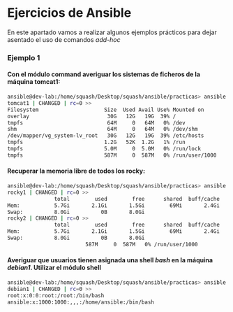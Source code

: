 # Ejercicios de Ansible 

En este apartado vamos a realizar algunos ejemplos prácticos para dejar asentado el uso de comandos *add-hoc*

### Ejemplo 1

#### Con el módulo **command** averiguar los sistemas de ficheros de la máquina **tomcat1**:

```bash
ansible@dev-lab:/home/squash/Desktop/squash/ansible/practicas> ansible -i maquinas tomcat1 -m command -a "df -h"
tomcat1 | CHANGED | rc=0 >>
Filesystem                     Size  Used Avail Use% Mounted on
overlay                         30G   12G   19G  39% /
tmpfs                           64M     0   64M   0% /dev
shm                             64M     0   64M   0% /dev/shm
/dev/mapper/vg_system-lv_root   30G   12G   19G  39% /etc/hosts
tmpfs                          1.2G   52K  1.2G   1% /run
tmpfs                          5.0M     0  5.0M   0% /run/lock
tmpfs                          587M     0  587M   0% /run/user/1000
```


#### Recuperar la memoria libre de todos los rocky: 

```bash
ansible@dev-lab:/home/squash/Desktop/squash/ansible/practicas> ansible -i maquinas rocky* -m command -a "free -h"
rocky1 | CHANGED | rc=0 >>
               total        used        free      shared  buff/cache   available
Mem:           5.7Gi       2.1Gi       1.5Gi        69Mi       2.4Gi       3.6Gi
Swap:          8.0Gi          0B       8.0Gi
rocky2 | CHANGED | rc=0 >>
               total        used        free      shared  buff/cache   available
Mem:           5.7Gi       2.1Gi       1.5Gi        69Mi       2.4Gi       3.6Gi
Swap:          8.0Gi          0B       8.0Gi
                         587M     0  587M   0% /run/user/1000
```


#### Averiguar que usuarios tienen asignada una shell *bash* en la máquina *debian1*. Utilizar el módulo **shell**

```bash
ansible@dev-lab:/home/squash/Desktop/squash/ansible/practicas> ansible -i maquinas debian1 -m shell -a "cat /etc/passwd | grep -i bash"
debian1 | CHANGED | rc=0 >>
root:x:0:0:root:/root:/bin/bash
ansible:x:1000:1000:,,,:/home/ansible:/bin/bash
```
